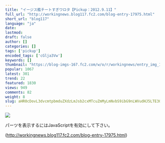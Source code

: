 ```yaml
---
title: "イージス艦チートすぎワロタ【Pickup：2012.9.11】"
full_url: "http://workingnews.blog117.fc2.com/blog-entry-17975.html"
short_url: "blog117"
language: "ja"
date: 
lastmod: 
draft: false
author: []
categories: []
tags: ['pickup']
encoded_tags: ['cGlja3Vw']
keywords: []
thumbnail: "https://blog-imgs-167.fc2.com/w/o/r/workingnews/entry_img_17975.jpg"
popular: 1067
latest: 301
trend: 22
featured: 1830
views: 949
comments: 82
weight: 8
slug: aHR0cDovL3dvcmtpbmduZXdzLmJsb2cxMTcuZmMyLmNvbS9ibG9nLWVudHJ5LTE3OTc1Lmh0bWw=
---
```


![](https://blog-imgs-167.fc2.com/w/o/r/workingnews/entry_img_17975.jpg)

<div><p> </p> <p class='plugin-freearea'> パーツを表示するにはJavaScriptを有効にして下さい。 </p><p id='i2i-15a675c9be31438acfd-wrap'> </p> <p> </p> </div>

(http://workingnews.blog117.fc2.com/blog-entry-17975.html)
